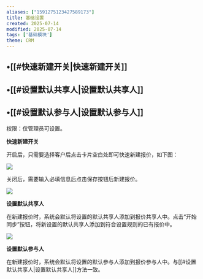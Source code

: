 ```yaml
---
aliases: ["1591275123427589173"]
title: 基础设置
created: 2025-07-14
modified: 2025-07-14
tags: ['基础模块']
theme: CRM
---
```


## •[[#快速新建开关|快速新建开关]]

## •[[#设置默认共享人|设置默认共享人]]

## •[[#设置默认参与人|设置默认参与人]]

权限：仅管理员可设置。

**快速新建开关**

开启后，只需要选择客户后点击卡片空白处即可快速新建报价，如下图：

![](c41020fc48b6ea66db111906c6ca661e.jpg)

关闭后，需要输入必填信息后点击保存按钮后新建报价。

![](f4e03ec3e0cb4929066d723ef68282dc.jpg)

**设置默认共享人**

在新建报价时，系统会默认将设置的默认共享人添加到报价共享人中。点击“开始同步”按钮，将新设置的默认共享人添加到符合设置规则的已有报价中。

![](073de0724fd3bb07402ac7791edc9175.jpg)

**设置默认参与人**

在新建报价时，系统会默认将设置的默认参与人添加到报价参与人中。与[[#设置默认共享人|设置默认共享人]]方法一致。